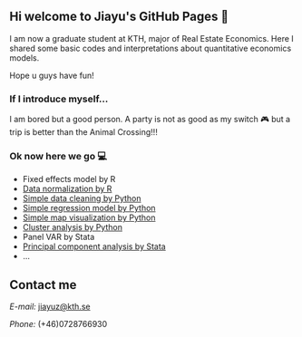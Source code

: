## Hi welcome to Jiayu's GitHub Pages 🥳

I am now a graduate student at KTH, major of Real Estate Economics. Here I shared some basic codes and interpretations about quantitative economics models.

Hope u guys have fun!


### If I introduce myself... 
I am bored but a good person. A party is not as good as my switch 🎮 but a trip is better than the Animal Crossing!!!

### Ok now here we go 💻

- Fixed effects model by R
- [Data normalization by R](/min-max_scaler.html)
- [Simple data cleaning by Python](/simple_data_processing.html)
- [Simple regression model by Python](/simple_linear_regression.html)
- [Simple map visualization by Python](/Map_Visualization.html)
- [Cluster analysis by Python](/cluster_analysis.html)
- Panel VAR by Stata
- [Principal component analysis by Stata](/PCAmethod.md)
- ...








## Contact me
_E-mail:_ jiayuz@kth.se

_Phone:_ (+46)0728766930

